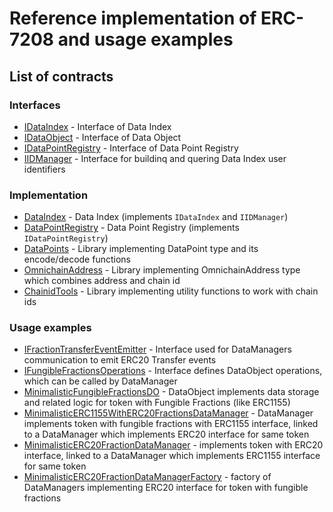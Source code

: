 # Reference implementation of ERC-7208 and usage examples
## List of contracts
### Interfaces
- [IDataIndex](./interfaces/IDataIndex.sol) - Interface of Data Index
- [IDataObject](./interfaces/IDataObject.sol) - Interface of Data Object
- [IDataPointRegistry](./interfaces/IDataPointRegistry.sol) - Interface of Data Point Registry
- [IIDManager](./interfaces/IIDManager.sol) - Interface for buildinq and quering Data Index user identifiers

### Implementation
- [DataIndex](DataIndex.sol) - Data Index (implements `IDataIndex` and `IIDManager`)
- [DataPointRegistry](DataPointRegistry.sol) - Data Point Registry (implements `IDataPointRegistry`)
- [DataPoints](./utils/DataPoints.sol) - Library implementing DataPoint type and its encode/decode functions
- [OmnichainAddress](./utils/OmnichainAddress.sol) - Library implementing OmnichainAddress type which combines address and chain id
- [ChainidTools](./utils/ChainidTools.sol) - Library implementing utility functions to work with chain ids

### Usage examples
- [IFractionTransferEventEmitter](./interfaces/IFractionTransferEventEmitter.sol) - Interface used for DataManagers communication to emit ERC20 Transfer events
- [IFungibleFractionsOperations](./interfaces/IFungibleFractionsOperations.sol) - Interface defines DataObject operations, which can be called by DataManager
- [MinimalisticFungibleFractionsDO](./dataobjects/MinimalisticFungibleFractionsDO.sol) - DataObject implements data storage and related logic for token  with Fungible Fractions (like ERC1155)
- [MinimalisticERC1155WithERC20FractionsDataManager](./datamanagers/MinimalisticERC1155WithERC20FractionsDataManager.sol) - DataManager implements token with fungible fractions with ERC1155 interface, linked to a DataManager which implements ERC20 interface for same token
- [MinimalisticERC20FractionDataManager](./datamanagers/MinimalisticERC20FractionDataManager.sol) - implements token with ERC20 interface, linked to a DataManager which implements ERC1155 interface for same token
- [MinimalisticERC20FractionDataManagerFactory](./datamanagers/MinimalisticERC20FractionDataManagerFactory.sol) - factory of DataManagers implementing ERC20 interface for token with fungible fractions






